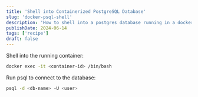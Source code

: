 ```yaml
---
title: 'Shell into Containerized PostgreSQL Database'
slug: 'docker-psql-shell'
description: 'How to shell into a postgres database running in a docker container.'
publishDate: 2024-06-14
tags: ['recipe']
draft: false
---
```


Shell into the running container:

```bash
docker exec -it <container-id> /bin/bash
```

Run psql to connect to the database:

```bash
psql -d <db-name> -U <user>
```
